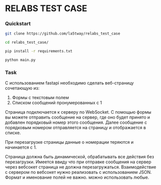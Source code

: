 # RELABS TEST CASE

### Quickstart

```bash
git clone https://github.com/la5tway/relabs_test_case

cd relabs_test_case/

pip install -r requirements.txt

python main.py
```

### Task

С использованием fastapi необходимо сделать веб-страницу сочетающую из:
1. Формы с текстовым полем
2. Списком сообщений пронумерованных с 1

Страница подключается к серверу по WebSocket.
С помощью формы вы можете отправить сообщение на сервер, где оно будет принято и добавлен порядковый номер этого сообщения.
Далее сообщение с порядковым номером отправляется на страницу и отображается в списке.

При перезагрузке страницы данные о номерации теряются и начинается с 1.

Страница должна быть динамической, обрабатывать все действия без перезагрузки. Имеется ввиду что при отправке сообщения на сервер через вебсокет страница не должна перезагружаться.
Взаимодействие с сервером по вебсокет нужно реализовать с использованием JSON. Формат и именование полей не важно. можно использовать любые.